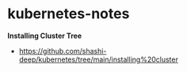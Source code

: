 # kubernetes-notes


**Installing Cluster Tree**
  - https://github.com/shashi-deep/kubernetes/tree/main/installing%20cluster
 

